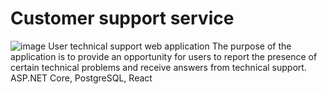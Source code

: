 # Customer support service
![image](https://user-images.githubusercontent.com/33637478/117722967-75197b80-b1ea-11eb-80da-79f1a9eed3c9.png)
User technical support web application
The purpose of the application is to provide an opportunity for users to report the presence of certain technical problems and receive answers from technical support.
ASP.NET Core, PostgreSQL, React
